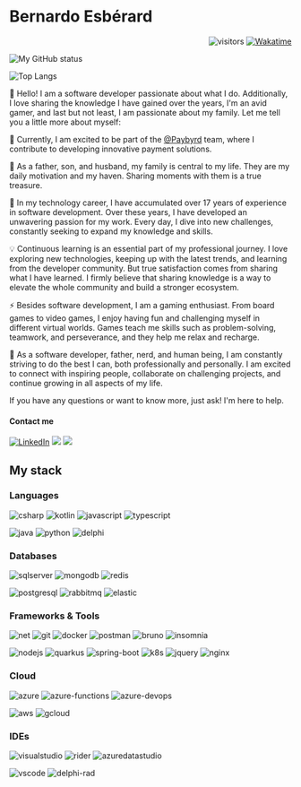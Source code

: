 # Bernardo Esbérard 
<div align="right">
 
![visitors](https://visitor-badge.laobi.icu/badge?page_id=github.com/bernardbr)
[![Wakatime](https://wakatime.com/badge/user/da4488dd-6b02-40e6-903a-c254a120e9ff.svg)](https://wakatime.com/@da4488dd-6b02-40e6-903a-c254a120e9ff)

</div>

![My GitHub status](https://github-readme-stats.vercel.app/api?username=bernardbr&show_icons=true&title_color=fff&icon_color=79ff97&text_color=9f9f9f&bg_color=161b22&layout=compact)

![Top Langs](https://github-readme-stats.vercel.app/api/top-langs/?username=bernardbr&show_icons=true&title_color=fff&icon_color=79ff97&text_color=9f9f9f&bg_color=161b22&layout=compact)

👋 Hello! I am a software developer passionate about what I do. Additionally, I love sharing the knowledge I have gained over the years, I'm an avid gamer, and last but not least, I am passionate about my family. Let me tell you a little more about myself:

🔭 Currently, I am excited to be part of the [@Paybyrd](https://github.com/paybyrd) team, where I contribute to developing innovative payment solutions.

🌱 As a father, son, and husband, my family is central to my life. They are my daily motivation and my haven. Sharing moments with them is a true treasure.

👯 In my technology career, I have accumulated over 17 years of experience in software development. Over these years, I have developed an unwavering passion for my work. Every day, I dive into new challenges, constantly seeking to expand my knowledge and skills.

💡 Continuous learning is an essential part of my professional journey. I love exploring new technologies, keeping up with the latest trends, and learning from the developer community. But true satisfaction comes from sharing what I have learned. I firmly believe that sharing knowledge is a way to elevate the whole community and build a stronger ecosystem.

⚡ Besides software development, I am a gaming enthusiast. From board games to video games, I enjoy having fun and challenging myself in different virtual worlds. Games teach me skills such as problem-solving, teamwork, and perseverance, and they help me relax and recharge.

🌟 As a software developer, father, nerd, and human being, I am constantly striving to do the best I can, both professionally and personally. I am excited to connect with inspiring people, collaborate on challenging projects, and continue growing in all aspects of my life.

If you have any questions or want to know more, just ask! I'm here to help.

#### Contact me

<a href="https://www.linkedin.com/in/bernardo-esberard" target="_blank"><img src="https://img.shields.io/badge/LinkedIn-%230077B5.svg?&style=for-the-badge&logo=linkedin&logoColor=white" alt="LinkedIn"></a>
<a href="https://www.nuget.org/profiles/bernardbr" target="_blank"><img src="https://img.shields.io/badge/NuGet-004880?style=for-the-badge&logo=nuget&logoColor=white"></a>
<a href="https://stackoverflow.com/users/692925/bernardo-esb%c3%a9rard" target="_blank"><img src="https://img.shields.io/badge/Stack_Overflow-FE7A16?style=for-the-badge&logo=stack-overflow&logoColor=white"></a>

## My stack

### Languages

![csharp](https://img.shields.io/badge/C%23-239120?style=for-the-badge&logo=dotnet&logoColor=white)
![kotlin](https://img.shields.io/badge/Kotlin-7F52FF?style=for-the-badge&logo=kotlin&logoColor=white)
![javascript](https://img.shields.io/badge/JavaScript-323330?style=for-the-badge&logo=javascript&logoColor=F7DF1E)
![typescript](https://img.shields.io/badge/TypeScript-007ACC?style=for-the-badge&logo=typescript&logoColor=white)

![java](https://img.shields.io/badge/Java-B54321?style=for-the-badge&logo=openjdk&logoColor=white)
![python](https://img.shields.io/badge/Python-FFD43B?style=for-the-badge&logo=python&logoColor=darkgreen)
![delphi](https://img.shields.io/badge/Delphi-B22222?style=for-the-badge&logo=delphi&logoColor=white)

### Databases

![sqlserver](https://img.shields.io/badge/Microsoft%20SQL%20Server-CC2927?style=for-the-badge&logo=microsoft%20sql%20server&logoColor=white)
![mongodb](https://img.shields.io/badge/MongoDB-4EA94B?style=for-the-badge&logo=mongodb&logoColor=white)
![redis](https://img.shields.io/badge/redis-%23DD0031.svg?&style=for-the-badge&logo=redis&logoColor=white)

![postgresql](https://img.shields.io/badge/PostgreSQL-316192?style=for-the-badge&logo=postgresql&logoColor=white)
![rabbitmq](https://img.shields.io/badge/rabbitmq-%23FF6600.svg?&style=for-the-badge&logo=rabbitmq&logoColor=white)
![elastic](https://img.shields.io/badge/Elastic_Search-005571?style=for-the-badge&logo=elasticsearch&logoColor=white)
 
### Frameworks & Tools

![net](https://img.shields.io/badge/.NET-5C2D91?style=for-the-badge&logo=dotnet&logoColor=white)
![git](https://img.shields.io/badge/Git-F05032?style=for-the-badge&logo=git&logoColor=white)
![docker](https://img.shields.io/badge/Docker-2CA5E0?style=for-the-badge&logo=docker&logoColor=white)
![postman](https://img.shields.io/badge/Postman-FF6C37?style=for-the-badge&logo=Postman&logoColor=white)
![bruno](https://img.shields.io/badge/bruno-F4AA41?style=for-the-badge&logo=bruno&logoColor=000000)
![insomnia](https://img.shields.io/badge/Insomnia-5849be?style=for-the-badge&logo=Insomnia&logoColor=white)

![nodejs](https://img.shields.io/badge/Node.js-43853D?style=for-the-badge&logo=node-dot-js&logoColor=white)
![quarkus](https://img.shields.io/badge/quarkus-323330?style=for-the-badge&logo=quarkus&logoColor=white)
![spring-boot](https://img.shields.io/badge/springboot-6db33f?style=for-the-badge&logo=spring&logoColor=white)
![k8s](https://img.shields.io/badge/kubernetes-326ce5.svg?&style=for-the-badge&logo=kubernetes&logoColor=white)
![jquery](https://img.shields.io/badge/jQuery-0769AD?style=for-the-badge&logo=jquery&logoColor=white)
![nginx](https://img.shields.io/badge/Nginx-009639?style=for-the-badge&logo=nginx&logoColor=white)

### Cloud 

![azure](https://img.shields.io/badge/microsoft%20azure-0089D6?style=for-the-badge&logo=microsoft-azure&logoColor=white)
![azure-functions](https://img.shields.io/badge/Azure_Functions-0062AD?style=for-the-badge&logo=azure-functions&logoColor=white)
![azure-devops](https://img.shields.io/badge/Azure_DevOps-0078D7?style=for-the-badge&logo=azure-devops&logoColor=white)

![aws](https://img.shields.io/badge/Amazon_AWS-232F3E?style=for-the-badge&logo=amazon-aws&logoColor=white)
![gcloud](https://img.shields.io/badge/Google_Cloud-4285F4?style=for-the-badge&logo=google-cloud&logoColor=white)

### IDEs

![visualstudio](https://img.shields.io/badge/Visual_Studio-5C2D91?style=for-the-badge&logo=visual%20studio&logoColor=white)
![rider](https://img.shields.io/badge/JetBrains%20Rider-000000.svg?style=for-the-badge&logo=rider&logoColor=white)
![azuredatastudio](https://img.shields.io/badge/azure-data-studio?style=for-the-badge&logo=visual%20studio%20code&logoColor=white)

![vscode](https://img.shields.io/badge/Visual_Studio_Code-0078D4?style=for-the-badge&logo=visual%20studio%20code&logoColor=white)
![delphi-rad](https://img.shields.io/badge/Delphi_RAD_Studio-B22222?style=for-the-badge&logo=delphi&logoColor=white)

